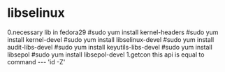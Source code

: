 # libselinux
0.necessary lib in fedora29 
 #sudo yum install kernel-headers
 #sudo yum install kernel-devel
 #sudo yum install libselinux-devel
 #sudo yum install audit-libs-devel
 #sudo yum install keyutils-libs-devel
 #sudo yum install libsepol
 #sudo yum install libsepol-devel
1.getcon
  this api is equal to command --- 'id -Z'

